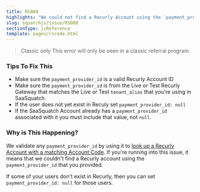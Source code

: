 ```yaml
---
title: RS008
highlights: "We could not find a Recurly Account using the `payment_provider_id` you provided: {{paymentProviderId}}. `payment_provider_id` must be either a valid Recurly Account Id or `null`."
slug: squatchjs/issue/RS008
sectionType: jsReference
template: pages/rscode.html
---
```


> <span class="label">Classic only</span> This error will only be seen in a classic referral program.

### Tips To Fix This

 - Make sure the `payment_provider_id` is a valid Recurly Account ID
 - Make sure the `payment_provider_id` is from the Live or Test Recurly Gateway that matches the Live or Test `tenant_alias` that you're using in SaaSquatch.
 - If the user does not yet exist in Reculy set `payment_provider_id: null`
 - If the SaaSquatch Account already has a `payment_provider_id` associated with it you must include that value, not `null`.

### Why is This Happening?

We validate any `payment_provider_id` by using it to [look up a Recurly Account with a matching Account Code](https://docs.recurly.com/api/accounts#get-account). If you're running into this issue, it means that we couldn't find a Recurly account using the `payment_provider_id` that you provided. 

If some of your users don't exist in Recurly, then you can set `payment_provider_id: null` for those users.
